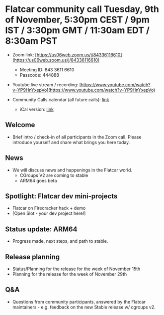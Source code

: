 # Flatcar community call Tuesday, 9th of November, 5:30pm CEST / 9pm IST / 3:30pm GMT / 11:30am EDT / 8:30am PST

- Zoom link: [https://us06web.zoom.us/j/84336116610](https://us06web.zoom.us/j/84336116610)
  - Meeting ID: 843 3611 6610
  - Passcode: 444888
- Youtube live stream / recording: [https://www.youtube.com/watch?v=YP9HnYxepVo](https://www.youtube.com/watch?v=YP9HnYxepVo)

- Community Calls calendar (all future calls): [link](https://calendar.google.com/calendar/u/0/embed?src=c_ii991mqrpta9en8o7ofd4v19g4@group.calendar.google.com)
  - iCal version: [link](https://calendar.google.com/calendar/ical/c_ii991mqrpta9en8o7ofd4v19g4%40group.calendar.google.com/public/basic.ics)

## Welcome
- Brief intro / check-in of all participants in the Zoom call. Please introduce yourself and share what brings you here today.

## News
- We will discuss news and happenings in the Flatcar world.
  - CGroups V2 are coming to stable
  - ARM64 goes beta

## Spotlight: Flatcar dev mini-projects
- Flatcar on Firecracker hack + demo
- [Open Slot - your dev project here!]

## Status update: ARM64
- Progress made, next steps, and path to stable.

## Release planning
- Status/Planning for the release for the week of November 15th
- Planning for the release for the week of November 29th

## Q&A
- Questions from community participants, answered by the Flatcar maintainers - e.g. feedback on the new Stable release w/ cgroups v2.
